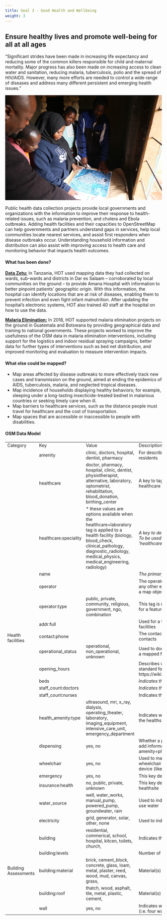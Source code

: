 ```yaml
---
title: Goal 3 - Good Health and Wellbeing
weight: 3
---
```


## Ensure healthy lives and promote well-being for all at all ages

“Significant strides have been made in increasing life expectancy and reducing some of the common killers responsible for child and maternal mortality. Major progress has also been made on increasing access to clean water and sanitation, reducing malaria, tuberculosis, polio and the spread of HIV/AIDS. However, many more efforts are needed to control a wide range of diseases and address many different persistent and emerging health issues.”

![](/images/part-iv/data_zetu.jpeg)

Public health data collection projects provide local governments and organizations with the information to improve their response to health-related issues, such as malaria prevention, and cholera and Ebola outbreaks. Adding health facilities and their capacities to OpenStreetMap can help governments and partners understand gaps in services, help local communities locate nearest services, and assist first responders when disease outbreaks occur. Understanding household information and distribution can also assist with improving access to health care and monitoring behavior that impacts health outcomes. 


#### What has been done?  

**[Data Zetu:](http://datazetu.dlab.or.tz/)** In Tanzania, HOT used mapping data they had collected on wards, sub-wards and districts in Dar es Salaam – corroborated by local communities on the ground – to provide Amana Hospital with information to better pinpoint patients’ geographic origin. With this information, the hospital can identify locations that are at risk of diseases, enabling them to prevent infection and even fight infant malnutrition. After updating the hospital’s electronic systems, HOT also trained 40 staff at the hospital on how to use the data.

**[Malaria Elimination:](https://www.hotosm.org/updates/field-surveying-in-botswana-to-support-the-national-malaria-programme/)** In 2018, HOT supported malaria elimination projects on the ground in Guatemala and Botswana by providing geographical data and training to national governments. These projects worked to improve the usefulness of the OSM data in malaria elimination interventions, including support for the logistics and indoor residual spraying campaigns, better data for further types of interventions such as bed net distribution, and improved monitoring and evaluation to measure intervention impacts. 


#### What else could be mapped?



*   Map areas affected by disease outbreaks to more effectively track new cases and transmission on the ground, aimed at ending the epidemics of AIDS, tuberculosis, malaria, and neglected tropical diseases. 
*   Map incidence of households displaying healthy behaviors; for example, sleeping under a long-lasting insecticide-treated bednet in malarious countries or seeking timely care when ill. 
*   Map barriers to healthcare services, such as the distance people must travel for healthcare and the cost of transportation. 
*   Map spaces that are accessible or inaccessible to people with disabilities. 


#### OSM Data Model 


<table>
  <tr>
   <td>Category
   </td>
   <td>Key
   </td>
   <td>Value
   </td>
   <td>Description/notes
   </td>
  </tr>
  <tr>
   <td rowspan="20" >Health facilities
   </td>
   <td>amenity
   </td>
   <td>clinic, doctors, hospital, dentist, pharmacy
   </td>
   <td>For describing useful and important facilities for visitors and residents
   </td>
  </tr>
  <tr>
   <td>healthcare
   </td>
   <td>doctor, pharmacy, hospital, clinic, dentist, physiotherapist, alternative, laboratory, optometrist, rehabilitation, blood_donation, birthing_center
   </td>
   <td>A key to tag all places that provide healthcare (are part of the healthcare sector)
   </td>
  </tr>
  <tr>
   <td>healthcare:speciality
   </td>
   <td>* these values are options available when the healthcare=laboratory tag is applied to a health facility (biology, blood_check, clinical_pathology, diagnostic_radiology, medical_physics, medical_engineering, radiology)
   </td>
   <td><em>A key to detail the special services provided by a healthcare facility. To be used in conjuction with the 'healthcare=*' tag. For example 'healthcare=laboratory', and 'healthcare:speciality=blood_check'</em>
   </td>
  </tr>
  <tr>
   <td>name
   </td>
   <td><name of health facility>
   </td>
   <td><em>The primary tag used for naming an element</em>
   </td>
  </tr>
  <tr>
   <td>operator
   </td>
   <td><name of operator>
   </td>
   <td>The operator tag is used to name a company, corporation, person or any other entity who is directly in charge of the current operation of a map object
   </td>
  </tr>
  <tr>
   <td>operator:type
   </td>
   <td>public, private, community, religious, government, ngo, combination
   </td>
   <td>This tag is used to give more information about the type of operator for a feature
   </td>
  </tr>
  <tr>
   <td>addr:full
   </td>
   <td><full address>
   </td>
   <td>Used for a full-text, often multi-line, address for buildings and facilities
   </td>
  </tr>
  <tr>
   <td>contact:phone
   </td>
   <td><phone number>
   </td>
   <td>The contact tag is the prefix for several contact:* keys to describe contacts
   </td>
  </tr>
  <tr>
   <td>operational_status
   </td>
   <td>operational, non_operational, unknown
   </td>
   <td>Used to document an observation of the current functional status of a mapped feature
   </td>
  </tr>
  <tr>
   <td>opening_hours
   </td>
   <td><days/times of opening>
   </td>
   <td>Describes when something is open or closed. There is a specific standard format for this data https://wiki.openstreetmap.org/wiki/Key:opening_hours/specification
   </td>
  </tr>
  <tr>
   <td>beds
   </td>
   <td><number of beds>
   </td>
   <td><em>Indicates the number of beds in a hotel or hospital</em>
   </td>
  </tr>
  <tr>
   <td>staff_count:doctors
   </td>
   <td><number of doctors>
   </td>
   <td><em>Indicates the number of doctors in a hospital</em>
   </td>
  </tr>
  <tr>
   <td>staff_count:nurses
   </td>
   <td><number of nurses>
   </td>
   <td>Indicates the number of nurses in a hospital
   </td>
  </tr>
  <tr>
   <td>health_amenity:type
   </td>
   <td>ultrasound, mri, x_ray, dialysis, operating_theater, laboratory, imaging_equipment, intensive_care_unit, emergency_department
   </td>
   <td>Indicates what type of speciality medical equipment is available at the healthsite
   </td>
  </tr>
  <tr>
   <td>dispensing
   </td>
   <td>yes, no
   </td>
   <td>Whether a pharmacy dispenses prescription drugs or not. Used to add information to something that is already tagged as amenity=pharmacy
   </td>
  </tr>
  <tr>
   <td>wheelchair
   </td>
   <td>yes, no
   </td>
   <td>Used to mark places or ways that are suitable to be used with a wheelchair and a person with a disability who uses another mobility device (like a walker)
   </td>
  </tr>
  <tr>
   <td>emergency
   </td>
   <td>yes, no
   </td>
   <td>This key describes various emergency services
   </td>
  </tr>
  <tr>
   <td>insurance:health
   </td>
   <td>no, public, private, unknown
   </td>
   <td>This key describes the type of health insurance accepted at the healthsite
   </td>
  </tr>
  <tr>
   <td>water_source
   </td>
   <td>well, water_works, manual_pump, powered_pump, groundwater, rain
   </td>
   <td>Used to indicate the source of the water for features that provide or use water
   </td>
  </tr>
  <tr>
   <td>electricity
   </td>
   <td>grid, generator, solar, other, none
   </td>
   <td>Used to indicate the source of the power generated
   </td>
  </tr>
  <tr>
   <td rowspan="5" >Building Assessments
   </td>
   <td>building
   </td>
   <td>residential, commerical, school, hospital, kitcen, toilets, church, <other>
   </td>
   <td>Indicates the useage(s) of the building.
   </td>
  </tr>
  <tr>
   <td>building:levels
   </td>
   <td><number of levels>
   </td>
   <td>Number of levels in the building
   </td>
  </tr>
  <tr>
   <td>building:material
   </td>
   <td>brick, cement_block, concrete, glass, loam, metal, plaster, reed, wood, mud, canvas, grass, <other>
   </td>
   <td>Material(s) used in wall construction
   </td>
  </tr>
  <tr>
   <td>building:roof
   </td>
   <td>thatch, wood, asphalt, tile, metal, plastic, cement, <other>
   </td>
   <td>Material(s) used in roof construction
   </td>
  </tr>
  <tr>
   <td>wall
   </td>
   <td>yes, no
   </td>
   <td>Indicates whether or not a structure can be considered fully walled (i.e. four walls) or if a stucture is open (i.e. three walls or fewer).
   </td>
  </tr>
</table>
